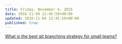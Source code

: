 ```yaml
---
title: Friday, November 4, 2016
date: 2016-11-04 12:45:59+00:00
updated: 2016-11-04 12:45:59+00:00
published: true
---
```


[What is the best git branching strategy for small teams?](/what-is-the-best-git-branching-strategy-for-small-teams/)

